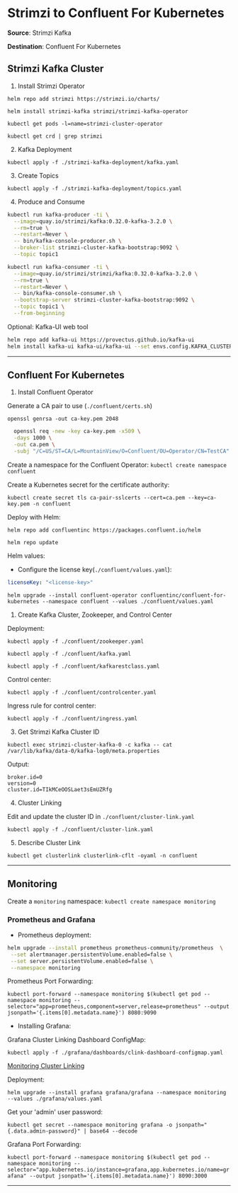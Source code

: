 # Strimzi to Confluent For Kubernetes

**Source**: Strimzi Kafka

**Destination**: Confluent For Kubernetes

## Strimzi Kafka Cluster

1. Install Strimzi Operator

`helm repo add strimzi https://strimzi.io/charts/`

`helm install strimzi-kafka strimzi/strimzi-kafka-operator`

`kubectl get pods -l=name=strimzi-cluster-operator`

`kubectl get crd | grep strimzi`

2. Kafka Deployment

`kubectl apply -f ./strimzi-kafka-deployment/kafka.yaml`

3. Create Topics

`kubectl apply -f ./strimzi-kafka-deployment/topics.yaml`

4. Produce and Consume

```sh
kubectl run kafka-producer -ti \
  --image=quay.io/strimzi/kafka:0.32.0-kafka-3.2.0 \
  --rm=true \
  --restart=Never \
  -- bin/kafka-console-producer.sh \
  --broker-list strimzi-cluster-kafka-bootstrap:9092 \
  --topic topic1
```

```sh
kubectl run kafka-consumer -ti \
  --image=quay.io/strimzi/strimzi/kafka:0.32.0-kafka-3.2.0 \
  --rm=true \
  --restart=Never \
  -- bin/kafka-console-consumer.sh \
  --bootstrap-server strimzi-cluster-kafka-bootstrap:9092 \
  --topic topic1 \
  --from-beginning
```

Optional: Kafka-UI web tool

```sh
helm repo add kafka-ui https://provectus.github.io/kafka-ui 
helm install kafka-ui kafka-ui/kafka-ui --set envs.config.KAFKA_CLUSTERS_0_NAME=strimzi-cluster  --set envs.config.KAFKA_CLUSTERS_0_BOOTSTRAPSERVERS=strimzi-cluster-kafka-bootstrap:9092 --set service.type=LoadBalancer 
```

---

## Confluent For Kubernetes

1. Install Confluent Operator 

Generate a CA pair to use (`./confluent/certs.sh`)

`openssl genrsa -out ca-key.pem 2048`

```sh
  openssl req -new -key ca-key.pem -x509 \
  -days 1000 \
  -out ca.pem \
  -subj "/C=US/ST=CA/L=MountainView/O=Confluent/OU=Operator/CN=TestCA"
```

Create a namespace for the Confluent Operator: `kubectl create namespace confluent`

Create a Kubernetes secret for the certificate authority:

`kubectl create secret tls ca-pair-sslcerts --cert=ca.pem --key=ca-key.pem -n confluent`
 
Deploy with Helm:

`helm repo add confluentinc https://packages.confluent.io/helm`

`helm repo update`

Helm values:

- Configure the license key(`./confluent/values.yaml`):
  
```yaml
licenseKey: "<license-key>"
```

`helm upgrade --install confluent-operator confluentinc/confluent-for-kubernetes --namespace confluent --values ./confluent/values.yaml`

1. Create Kafka Cluster, Zookeeper, and Control Center
 
Deployment:

`kubectl apply -f ./confluent/zookeeper.yaml`

`kubectl apply -f ./confluent/kafka.yaml`

`kubectl apply -f ./confluent/kafkarestclass.yaml`

Control center:

`kubectl apply -f ./confluent/controlcenter.yaml`

Ingress rule for control center:

`kubectl apply -f ./confluent/ingress.yaml`

3. Get Strimzi Kafka Cluster ID

`kubectl exec strimzi-cluster-kafka-0 -c kafka -- cat /var/lib/kafka/data-0/kafka-log0/meta.properties`

Output:

```properties
broker.id=0
version=0
cluster.id=TIkMCeOOSLaet3sEmUZRfg
```

4. Cluster Linking

Edit and update the cluster ID in `./confluent/cluster-link.yaml`

`kubectl apply -f ./confluent/cluster-link.yaml`

5. Describe Cluster Link

`kubectl get clusterlink clusterlink-cflt -oyaml -n confluent`

--- 

## Monitoring 

Create a `monitoring` namespace: `kubectl create namespace monitoring`

### Prometheus and Grafana

- Prometheus deployment:

```sh
helm upgrade --install prometheus prometheus-community/prometheus  \
 --set alertmanager.persistentVolume.enabled=false \
 --set server.persistentVolume.enabled=false \
 --namespace monitoring
```

Prometheus Port Forwarding:

`kubectl port-forward --namespace monitoring $(kubectl get pod --namespace monitoring --selector="app=prometheus,component=server,release=prometheus" --output jsonpath='{.items[0].metadata.name}') 8080:9090`

- Installing Grafana:

Grafana Cluster Linking Dashboard ConfigMap:
 
`kubectl apply -f ./grafana/dashboards/clink-dashboard-configmap.yaml`

[Monitoring Cluster Linking](https://docs.confluent.io/platform/current/multi-dc-deployments/cluster-linking/metrics.html#monitoring-cluster-metrics-and-optimizing-links)

Deployment:

`helm upgrade --install grafana grafana/grafana --namespace monitoring --values ./grafana/values.yaml`

Get your 'admin' user password:

`kubectl get secret --namespace monitoring grafana -o jsonpath="{.data.admin-password}" | base64 --decode`

Grafana Port Forwarding:

`kubectl port-forward --namespace monitoring $(kubectl get pod --namespace monitoring --selector="app.kubernetes.io/instance=grafana,app.kubernetes.io/name=grafana" --output jsonpath='{.items[0].metadata.name}') 8090:3000`

---
